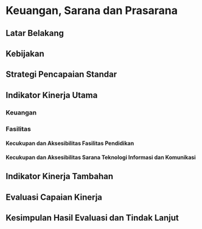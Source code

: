 # Keuangan, Sarana dan Prasarana

<!--@include: ../penilaian/32-37.md-->

## Latar Belakang

<!--@include: ../panduan/iii-d-5-1.md-->

## Kebijakan

<!--@include: ../panduan/iii-d-5-2.md-->

## Strategi Pencapaian Standar

<!--@include: ../panduan/iii-d-5-3.md-->

## Indikator Kinerja Utama

### Keuangan

<!--@include: ../panduan/iii-d-5-4-a.md-->

### Fasilitas

#### Kecukupan dan Aksesibilitas Fasilitas Pendidikan

<!--@include: ../panduan/iii-d-5-4-b-1.md-->

#### Kecukupan dan Aksesibilitas Sarana Teknologi Informasi dan Komunikasi

<!--@include: ../panduan/iii-d-5-4-b-2.md-->

## Indikator Kinerja Tambahan

<!--@include: ../panduan/iii-d-5-5.md-->

## Evaluasi Capaian Kinerja

<!--@include: ../panduan/iii-d-5-6.md-->

## Kesimpulan Hasil Evaluasi dan Tindak Lanjut

<!--@include: ../panduan/iii-d-5-7.md-->
